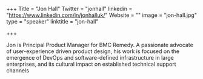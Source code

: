 +++
Title = "Jon Hall"
Twitter = "jonhall"
linkedin = "https://www.linkedin.com/in/jonhalluk/"
Website = ""
image = "jon-hall.jpg"
type = "speaker"
linktitle = "jon-hall"

+++

Jon is Principal Product Manager for BMC Remedy. A passionate advocate of user-experience driven product design, his work is focused on the emergence of DevOps and software-defined infrastructure in large enterprises, and its cultural impact on established technical support channels
